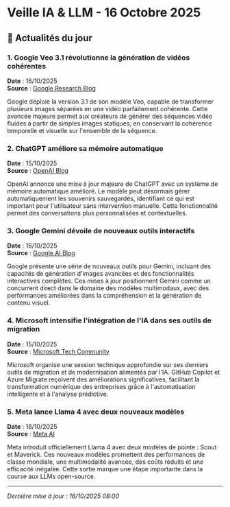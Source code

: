 # Veille IA & LLM - 16 Octobre 2025

## 📰 Actualités du jour

### 1. Google Veo 3.1 révolutionne la génération de vidéos cohérentes
**Date** : 16/10/2025  
**Source** : [Google Research Blog](https://research.google.com/veo-3-1)

Google déploie la version 3.1 de son modèle Veo, capable de transformer plusieurs images séparées en une vidéo parfaitement cohérente. Cette avancée majeure permet aux créateurs de générer des séquences vidéo fluides à partir de simples images statiques, en conservant la cohérence temporelle et visuelle sur l'ensemble de la séquence.

### 2. ChatGPT améliore sa mémoire automatique
**Date** : 15/10/2025  
**Source** : [OpenAI Blog](https://openai.com/blog/chatgpt-memory-update)

OpenAI annonce une mise à jour majeure de ChatGPT avec un système de mémoire automatique amélioré. Le modèle peut désormais gérer automatiquement les souvenirs sauvegardés, identifiant ce qui est important pour l'utilisateur sans intervention manuelle. Cette fonctionnalité permet des conversations plus personnalisées et contextuelles.

### 3. Google Gemini dévoile de nouveaux outils interactifs
**Date** : 16/10/2025  
**Source** : [Google AI Blog](https://ai.google/discover/gemini-updates)

Google présente une série de nouveaux outils pour Gemini, incluant des capacités de génération d'images avancées et des fonctionnalités interactives complètes. Ces mises à jour positionnent Gemini comme un concurrent direct dans le domaine des modèles multimodaux, avec des performances améliorées dans la compréhension et la génération de contenu visuel.

### 4. Microsoft intensifie l'intégration de l'IA dans ses outils de migration
**Date** : 15/10/2025  
**Source** : [Microsoft Tech Community](https://techcommunity.microsoft.com/ai-migration-tools)

Microsoft organise une session technique approfondie sur ses derniers outils de migration et de modernisation alimentés par l'IA. GitHub Copilot et Azure Migrate reçoivent des améliorations significatives, facilitant la transformation numérique des entreprises grâce à l'automatisation intelligente et à l'analyse prédictive.

### 5. Meta lance Llama 4 avec deux nouveaux modèles
**Date** : 16/10/2025  
**Source** : [Meta AI](https://ai.meta.com/llama4)

Meta introduit officiellement Llama 4 avec deux modèles de pointe : Scout et Maverick. Ces nouveaux modèles promettent des performances de classe mondiale, une multimodalité avancée, des coûts réduits et une efficacité inégalée. Cette sortie marque une étape importante dans la course aux LLMs open-source.

---

*Dernière mise à jour : 16/10/2025 08:00*